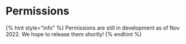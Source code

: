 # Permissions

{% hint style="info" %}
Permissions are still in development as of Nov 2022.  We hope to release them shortly!
{% endhint %}
